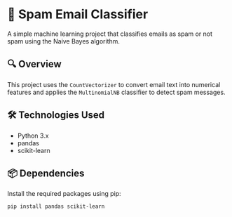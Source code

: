 # 📧 Spam Email Classifier

A simple machine learning project that classifies emails as spam or not spam using the Naive Bayes algorithm.

## 🔍 Overview

This project uses the `CountVectorizer` to convert email text into numerical features and applies the `MultinomialNB` classifier to detect spam messages.

## 🛠️ Technologies Used

- Python 3.x
- pandas
- scikit-learn

## 📦 Dependencies

Install the required packages using pip:

```bash
pip install pandas scikit-learn
